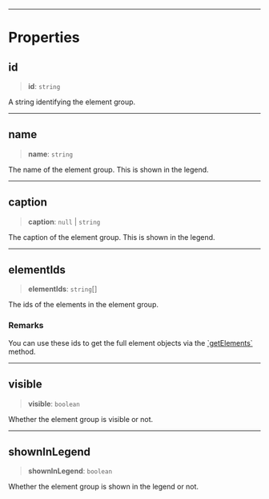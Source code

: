 ***

# Properties

## id

> **id**: `string`

A string identifying the element group.

***

## name

> **name**: `string`

The name of the element group. This is shown in the legend.

***

## caption

> **caption**: `null` | `string`

The caption of the element group. This is shown in the legend.

***

## elementIds

> **elementIds**: `string`\[]

The ids of the elements in the element group.

### Remarks

You can use these ids to get the full element objects via the [\`getElements\`](ElementsController.md#getelements) method.

***

## visible

> **visible**: `boolean`

Whether the element group is visible or not.

***

## shownInLegend

> **shownInLegend**: `boolean`

Whether the element group is shown in the legend or not.
